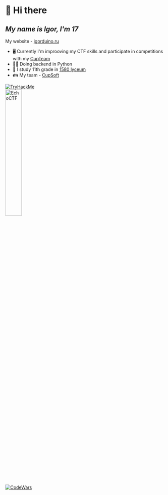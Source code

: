 
# 👋 Hi there
## _My name is Igor, I'm 17_

My website - [igorduino.ru](https://igorduino.ru)
 - 🖥️ Currently I'm improoving my CTF skills and participate in competitions with my [CupTeam](https://ctftime.org/team/196737)  
 - 🧑‍💻 Doing backend in Python
 - 🏫 I study 11th grade in [1580 lyceum](https://lycu1580.mskobr.ru/#/)
 - 👪 My team - [СupSoft](https://cupsoft.ru)

<a href="https://tryhackme.com/p/IgorDuino">
 <img src="https://tryhackme-badges.s3.amazonaws.com/IgorDuino.png?1" alt="TryHackMe">
</a>
</br>
<a href="https://echoctf.red/profile/7633480">
 <img width="32%" src="https://echoctf.red/profile/7633480/badge" alt="EchoCTF">
</a>
</br>
<a href="https://www.codewars.com/users/IgorDuino">
 <img src="https://www.codewars.com/users/IgorDuino/badges/micro" alt="CodeWars">
</a>


